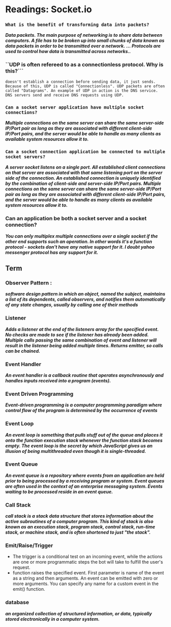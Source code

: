 # Readings: Socket.io

### ``What is the benefit of transforming data into packets?``
***Data packets. The main purpose of networking is to share data between computers. A file has to be broken up into small chunks of data known as data packets in order to be transmitted over a network.*** 
***... Protocols are used to control how data is transmitted across networks..***

### ``UDP is often refereed to as a connectionless protocol. Why is this?```

``doesn't establish a connection before sending data, it just sends. Because of this, UDP is called "Connectionless". UDP packets are often called "Datagrams". An example of UDP in action is the DNS service. DNS servers send and receive DNS requests using UDP.``

### ``Can a socket server application have multiple socket connections?``

***Multiple connections on the same server can share the same server-side IP/Port pair as long as they are associated with different client-side IP/Port pairs, and the server would be able to handle as many clients as available system resources allow it to.***

### ``Can a socket connection application be connected to multiple socket servers?``

***A server socket listens on a single port. All established client connections on that server are associated with that same listening port on the server side of the connection. An established connection is uniquely identified by the combination of client-side and server-side IP/Port pairs. Multiple connections on the same server can share the same server-side IP/Port pair as long as they are associated with different client-side IP/Port pairs, and the server would be able to handle as many clients as available system resources allow it to.***

### Can an application be both a socket server and a socket connection?
***You can only multiplex multiple connections over a single socket if the other end supports such an operation. In other words it's a function protocol - sockets don't have any native support for it. I doubt yahoo messenger protocol has any support for it.***



## Term

### Observer Pattern :
***software design pattern in which an object, named the subject, maintains a list of its dependents, called observers, and notifies them automatically of any state changes, usually by calling one of their methods***

### Listener
***Adds a listener at the end of the listeners array for the specified event. No checks are made to see if the listener has already been added. Multiple calls passing the same combination of event and listener will result in the listener being added multiple times. Returns emitter, so calls can be chained.***

### Event Handler
***An event handler is a callback routine that operates asynchronously and handles inputs received into a program (events).***

### Event Driven Programming
***Event-driven programming is a computer programming paradigm where control flow of the program is determined by the occurrence of events***

### Event Loop
***An event loop is something that pulls stuff out of the queue and places it onto the function execution stack whenever the function stack becomes empty. The event loop is the secret by which JavaScript gives us an illusion of being multithreaded even though it is single-threaded.***

### Event Queue
***An event queue is a repository where events from an application are held prior to being processed by a receiving program or system. Event queues are often used in the context of an enterprise messaging system. Events waiting to be processed reside in an event queue.***

### Call Stack
***call stack is a stack data structure that stores information about the active subroutines of a computer program. This kind of stack is also known as an execution stack, program stack, control stack, run-time stack, or machine stack, and is often shortened to just "the stack".***

### Emit/Raise/Trigger
* The trigger is a conditional test on an incoming event, while the actions are one or more programmatic steps the bot will take to fulfill the user's request.
*  function raises the specified event. First parameter is name of the event as a string and then arguments. An event can be emitted with zero or more arguments. You can specify any name for a custom event in the emit() function.

### database
***an organized collection of structured information, or data, typically stored electronically in a computer system.***


